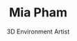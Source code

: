 ---
templateKey: 'site-data'
title: Mia Pham
subtitle: 3D Environment Artist
email: aimpham94@gmail.com
summary: Hi! I'm a 3D artist specializing in virtual environments.
profile_image: "/img/profile.jpg"
filterTags:
- key: 3d
  description: 3D Pieces
- key: 2d
  description: 2D Pieces
links:
- name: Artstation
  url: http://artstation.com/aimpham/
software_list:
- name: Maya
- name: 3ds Max
- name: ZBrush
- name: Photoshop
- name: Unity
- name: Unreal
- name: Substance Designer
- name: Substance Painter
---